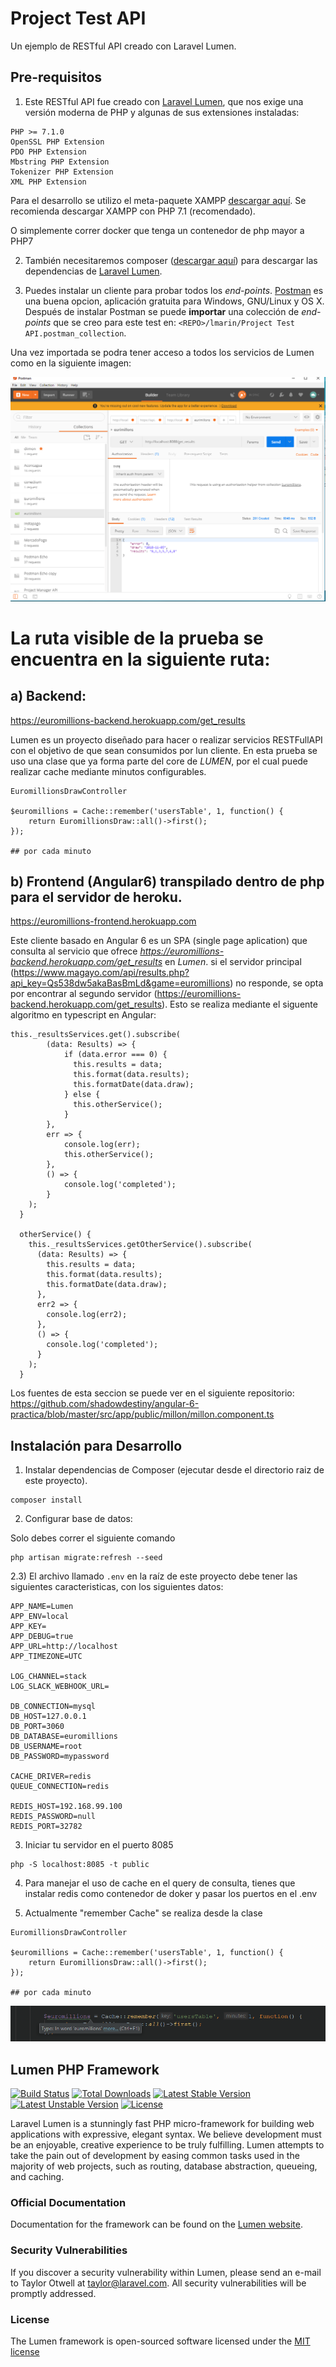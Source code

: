 # Project Test API

Un ejemplo de RESTful API creado con Laravel Lumen.

## Pre-requisitos

1) Este RESTful API fue creado con [Laravel Lumen](https://lumen.laravel.com/), que nos exige una versión moderna de PHP y algunas de sus extensiones instaladas:

```
PHP >= 7.1.0
OpenSSL PHP Extension
PDO PHP Extension
Mbstring PHP Extension
Tokenizer PHP Extension
XML PHP Extension
```

Para el desarrollo se utilizo el meta-paquete XAMPP 
[descargar aquí](https://www.apachefriends.org/download.html). Se recomienda descargar 
XAMPP con PHP 7.1 (recomendado).

O simplemente correr docker que tenga un contenedor de php mayor a PHP7

2) También necesitaremos composer ([descargar aquí](https://getcomposer.org/)) para descargar las dependencias de [Laravel Lumen](https://lumen.laravel.com/).

3) Puedes instalar un cliente para probar todos los *end-points*. 
[Postman](https://www.getpostman.com/) es una buena opcion, 
aplicación gratuita para Windows, GNU/Linux y OS X. Después de instalar Postman se puede **importar** una colección
de *end-points* que se creo para este test en: `<REPO>/lmarin/Project Test API.postman_collection`.

Una vez importada se podra tener acceso a todos los servicios de Lumen como en la siguiente imagen:

![Postman](/images/postman.png)

# La ruta visible de la prueba se encuentra en la siguiente ruta:
## a) Backend: 
https://euromillions-backend.herokuapp.com/get_results

Lumen es un proyecto diseñado para hacer o realizar servicios RESTFullAPI con el objetivo de que sean consumidos por lun cliente. En esta prueba se uso una clase que ya forma parte del core de *LUMEN*, por el cual puede realizar cache mediante minutos configurables.

```
EuromillionsDrawController

$euromillions = Cache::remember('usersTable', 1, function() {
    return EuromillionsDraw::all()->first();
});

## por cada minuto
```


## b) Frontend (Angular6) transpilado dentro de php para el servidor de heroku.
https://euromillions-frontend.herokuapp.com

Este cliente basado en Angular 6 es un SPA (single page aplication) que consulta al servicio que ofrece *https://euromillions-backend.herokuapp.com/get_results* en *Lumen*. si el servidor principal (https://www.magayo.com/api/results.php?api_key=Qs538dw5akaBasBmLd&game=euromillions) no responde, se opta por encontrar al segundo servidor (https://euromillions-backend.herokuapp.com/get_results). Esto se realiza mediante el siguente algoritmo en typescript en Angular:

```
this._resultsServices.get().subscribe(
        (data: Results) => {
            if (data.error === 0) {
              this.results = data;
              this.format(data.results);
              this.formatDate(data.draw);
            } else {
              this.otherService();
            }
        },
        err => {
            console.log(err);
            this.otherService();
        },
        () => {
            console.log('completed');
        }
    );
  }

  otherService() {
    this._resultsServices.getOtherService().subscribe(
      (data: Results) => {
        this.results = data;
        this.format(data.results);
        this.formatDate(data.draw);
      },
      err2 => {
        console.log(err2);
      },
      () => {
        console.log('completed');
      }
    );
  }
```
Los fuentes de esta seccion se puede ver en el siguiente repositorio:
https://github.com/shadowdestiny/angular-6-practica/blob/master/src/app/public/millon/millon.component.ts


## Instalación para Desarrollo

1) Instalar dependencias de Composer (ejecutar desde el directorio raiz de este proyecto).
```
composer install
```
2) Configurar base de datos:

Solo debes correr el siguiente comando
```
php artisan migrate:refresh --seed
```
2.3) El archivo llamado `.env` en la raíz de este proyecto debe tener las siguientes caracteristicas, con los siguientes datos:
```
APP_NAME=Lumen
APP_ENV=local
APP_KEY=
APP_DEBUG=true
APP_URL=http://localhost
APP_TIMEZONE=UTC

LOG_CHANNEL=stack
LOG_SLACK_WEBHOOK_URL=

DB_CONNECTION=mysql
DB_HOST=127.0.0.1
DB_PORT=3060
DB_DATABASE=euromillions
DB_USERNAME=root
DB_PASSWORD=mypassword

CACHE_DRIVER=redis
QUEUE_CONNECTION=redis

REDIS_HOST=192.168.99.100
REDIS_PASSWORD=null
REDIS_PORT=32782
```

3) Iniciar tu servidor en el puerto 8085
```
php -S localhost:8085 -t public
```

4) Para manejar el uso de cache en el query de consulta, tienes que instalar redis como contenedor de doker y pasar los puertos en el .env

5) Actualmente "remember Cache" se realiza desde la clase 
```
EuromillionsDrawController

$euromillions = Cache::remember('usersTable', 1, function() {
    return EuromillionsDraw::all()->first();
});

## por cada minuto
```

![Cache](/images/cache.png)


## Lumen PHP Framework

[![Build Status](https://travis-ci.org/laravel/lumen-framework.svg)](https://travis-ci.org/laravel/lumen-framework)
[![Total Downloads](https://poser.pugx.org/laravel/lumen-framework/d/total.svg)](https://packagist.org/packages/laravel/lumen-framework)
[![Latest Stable Version](https://poser.pugx.org/laravel/lumen-framework/v/stable.svg)](https://packagist.org/packages/laravel/lumen-framework)
[![Latest Unstable Version](https://poser.pugx.org/laravel/lumen-framework/v/unstable.svg)](https://packagist.org/packages/laravel/lumen-framework)
[![License](https://poser.pugx.org/laravel/lumen-framework/license.svg)](https://packagist.org/packages/laravel/lumen-framework)

Laravel Lumen is a stunningly fast PHP micro-framework for building web applications with expressive, elegant syntax. We believe development must be an enjoyable, creative experience to be truly fulfilling. Lumen attempts to take the pain out of development by easing common tasks used in the majority of web projects, such as routing, database abstraction, queueing, and caching.

### Official Documentation

Documentation for the framework can be found on the [Lumen website](http://lumen.laravel.com/docs).

### Security Vulnerabilities

If you discover a security vulnerability within Lumen, please send an e-mail to Taylor Otwell at taylor@laravel.com. All security vulnerabilities will be promptly addressed.

### License

The Lumen framework is open-sourced software licensed under the [MIT license](http://opensource.org/licenses/MIT)
